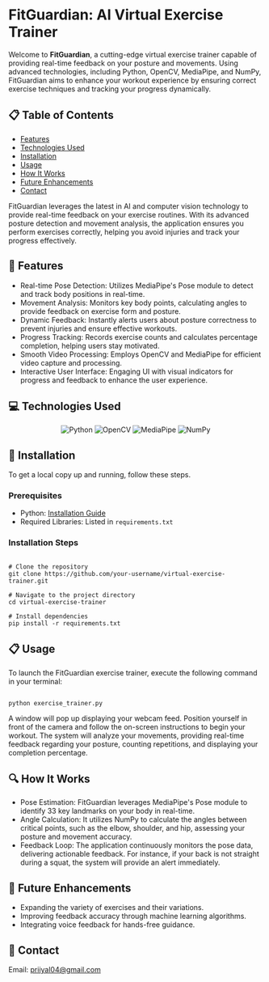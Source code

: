 <h1>FitGuardian: AI Virtual Exercise Trainer</h1>  

Welcome to **FitGuardian**, a cutting-edge virtual exercise trainer capable of providing real-time feedback on your posture and movements. Using advanced technologies, including Python, OpenCV, MediaPipe, and NumPy, FitGuardian aims to enhance your workout experience by ensuring correct exercise techniques and tracking your progress dynamically.  

<h2>📋 Table of Contents</h2>  

- [Features](#features)  
- [Technologies Used](#technologies-used)  
- [Installation](#installation)  
- [Usage](#usage)  
- [How It Works](#how-it-works)  
- [Future Enhancements](#future-enhancements)  
- [Contact](#contact)  

<p id="description">FitGuardian leverages the latest in AI and computer vision technology to provide real-time feedback on your exercise routines. With its advanced posture detection and movement analysis, the application ensures you perform exercises correctly, helping you avoid injuries and track your progress effectively.</p>  

<h2 id="features">🧐 Features</h2>  
<ul>  
<li>Real-time Pose Detection: Utilizes MediaPipe's Pose module to detect and track body positions in real-time.</li>  
<li>Movement Analysis: Monitors key body points, calculating angles to provide feedback on exercise form and posture.</li>  
<li>Dynamic Feedback: Instantly alerts users about posture correctness to prevent injuries and ensure effective workouts.</li>  
<li>Progress Tracking: Records exercise counts and calculates percentage completion, helping users stay motivated.</li>  
<li>Smooth Video Processing: Employs OpenCV and MediaPipe for efficient video capture and processing.</li>  
<li>Interactive User Interface: Engaging UI with visual indicators for progress and feedback to enhance the user experience.</li>  
</ul>  

<h2 id="technologies-used">💻 Technologies Used</h2>  

<p align="center">  
  <img src="https://img.shields.io/badge/Python-3776AB?style=for-the-badge&logo=python&logoColor=white" alt="Python">  
  <img src="https://img.shields.io/badge/OpenCV-5C3EE8?style=for-the-badge&logo=opencv&logoColor=white" alt="OpenCV">  
  <img src="https://img.shields.io/badge/MediaPipe-0D3D56?style=for-the-badge&logo=mediapipe&logoColor=white" alt="MediaPipe">  
  <img src="https://img.shields.io/badge/NumPy-013B46?style=for-the-badge&logo=numpy&logoColor=white" alt="NumPy">  
</p>  

<h2 id="installation">🚀 Installation</h2>  

To get a local copy up and running, follow these steps.  

<h3>Prerequisites</h3>  
<ul>  
<li>Python: <a href="https://www.python.org/downloads/">Installation Guide</a></li>  
<li>Required Libraries: Listed in <code>requirements.txt</code></li>  
</ul>  

<h3>Installation Steps</h3>  

<pre><code>  
# Clone the repository  
git clone https://github.com/your-username/virtual-exercise-trainer.git  

# Navigate to the project directory  
cd virtual-exercise-trainer  

# Install dependencies  
pip install -r requirements.txt  
</code></pre>  

<h2 id="usage">📋 Usage</h2>  

To launch the FitGuardian exercise trainer, execute the following command in your terminal:  

<pre><code>  
python exercise_trainer.py  
</code></pre>  

A window will pop up displaying your webcam feed. Position yourself in front of the camera and follow the on-screen instructions to begin your workout. The system will analyze your movements, providing real-time feedback regarding your posture, counting repetitions, and displaying your completion percentage.  

<h2 id="how-it-works">🔍 How It Works</h2>  

<ul>  
<li>Pose Estimation: FitGuardian leverages MediaPipe's Pose module to identify 33 key landmarks on your body in real-time.</li>  
<li>Angle Calculation: It utilizes NumPy to calculate the angles between critical points, such as the elbow, shoulder, and hip, assessing your posture and movement accuracy.</li>  
<li>Feedback Loop: The application continuously monitors the pose data, delivering actionable feedback. For instance, if your back is not straight during a squat, the system will provide an alert immediately.</li>  
</ul>  

<h2 id="future-enhancements">🔮 Future Enhancements</h2>  

<ul>  
<li>Expanding the variety of exercises and their variations.</li>  
<li>Improving feedback accuracy through machine learning algorithms.</li>  
<li>Integrating voice feedback for hands-free guidance.</li>  
</ul>  

<h2 id="contact">📧 Contact</h2>  

Email: <a href="mailto:priiyal04@gmail.com">priiyal04@gmail.com</a>

